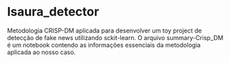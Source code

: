 # Isaura_detector
Metodologia CRISP-DM aplicada para desenvolver um toy project de detecção de fake news utilizando sckit-learn.
O arquivo summary-Crisp_DM é um notebook contendo as informações essenciais da metodologia aplicada ao nosso caso.
